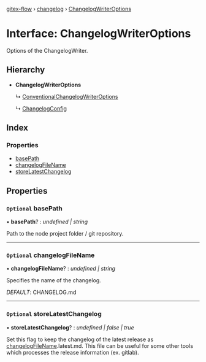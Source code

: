 [gitex-flow](../README.md) › [changelog](../modules/changelog.md) › [ChangelogWriterOptions](changelog.changelogwriteroptions.md)

# Interface: ChangelogWriterOptions

Options of the ChangelogWriter.

## Hierarchy

* **ChangelogWriterOptions**

  ↳ [ConventionalChangelogWriterOptions](changelog.conventionalchangelogwriteroptions.md)

  ↳ [ChangelogConfig](configs.changelogconfig.md)

## Index

### Properties

* [basePath](changelog.changelogwriteroptions.md#optional-basepath)
* [changelogFileName](changelog.changelogwriteroptions.md#optional-changelogfilename)
* [storeLatestChangelog](changelog.changelogwriteroptions.md#optional-storelatestchangelog)

## Properties

### `Optional` basePath

• **basePath**? : *undefined | string*

Path to the node project folder / git repository.

___

### `Optional` changelogFileName

• **changelogFileName**? : *undefined | string*

Specifies the name of the changelog.

*DEFAULT*: CHANGELOG.md

___

### `Optional` storeLatestChangelog

• **storeLatestChangelog**? : *undefined | false | true*

Set this flag to keep the changelog of the latest release as [changelogFileName](changelog.changelogwriteroptions.md#optional-changelogfilename).latest.md.
This file can be useful for some other tools which processes the release information (ex. gitlab).
